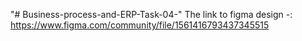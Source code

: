 "# Business-process-and-ERP-Task-04-" 
The link to figma design -: https://www.figma.com/community/file/1561416793437345515
